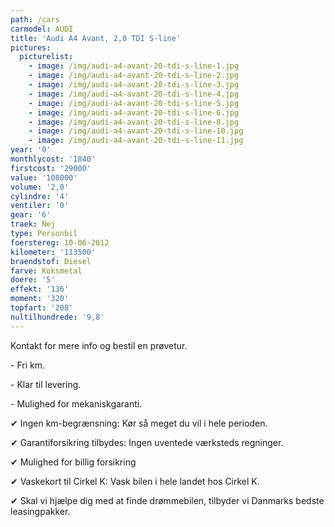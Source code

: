```yaml
---
path: /cars
carmodel: AUDI
title: 'Audi A4 Avant, 2,0 TDI S-line'
pictures:
  picturelist:
    - image: /img/audi-a4-avant-20-tdi-s-line-1.jpg
    - image: /img/audi-a4-avant-20-tdi-s-line-2.jpg
    - image: /img/audi-a4-avant-20-tdi-s-line-3.jpg
    - image: /img/audi-a4-avant-20-tdi-s-line-4.jpg
    - image: /img/audi-a4-avant-20-tdi-s-line-5.jpg
    - image: /img/audi-a4-avant-20-tdi-s-line-6.jpg
    - image: /img/audi-a4-avant-20-tdi-s-line-8.jpg
    - image: /img/audi-a4-avant-20-tdi-s-line-10.jpg
    - image: /img/audi-a4-avant-20-tdi-s-line-11.jpg
year: '0'
monthlycost: '1840'
firstcost: '29000'
value: '108000'
volume: '2,0'
cylindre: '4'
ventiler: '0'
gear: '6'
traek: Nej
type: Personbil
foerstereg: 10-06-2012
kilometer: '113500'
braendstof: Diesel
farve: Koksmetal
doere: '5'
effekt: '136'
moment: '320'
topfart: '208'
nultilhundrede: '9,8'
---
```

Kontakt for mere info og bestil en prøvetur.



\- Fri km. 



\- Klar til levering.



\- Mulighed for mekaniskgaranti.



 ✔ Ingen km-begrænsning: Kør så meget du vil i hele perioden.



 ✔ Garantiforsikring tilbydes: Ingen uventede værksteds regninger.



 ✔ Mulighed for billig forsikring 



 ✔ Vaskekort til Cirkel K: Vask bilen i hele landet hos Cirkel K.



 ✔ Skal vi hjælpe dig med at finde drømmebilen, tilbyder vi Danmarks bedste leasingpakker.
